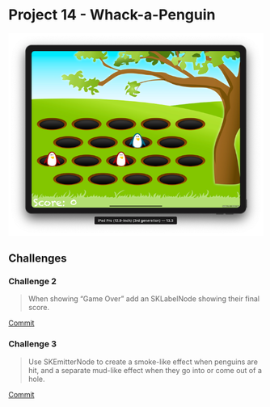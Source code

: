 # Project 14 - Whack-a-Penguin

![App Screenshot 1](https://raw.githubusercontent.com/usrFri3ndly/100-days-of-swift/master/project14/screenshot.png)

## Challenges

### Challenge 2

> When showing “Game Over” add an SKLabelNode showing their final score.

[Commit](https://github.com/usrFri3ndly/100-days-of-swift/commit/26d74142083edfcc0fc63fdfb1447032699ae29a#diff-4147cfe5455f4ab05855a6bb1b67e3a2)

### Challenge 3

> Use SKEmitterNode to create a smoke-like effect when penguins are hit, and a separate mud-like effect when they go into or come out of a hole.

[Commit](https://github.com/usrFri3ndly/100-days-of-swift/commit/512d9fde4318e623450868f439ddcfda633e4dea#diff-4147cfe5455f4ab05855a6bb1b67e3a2)
